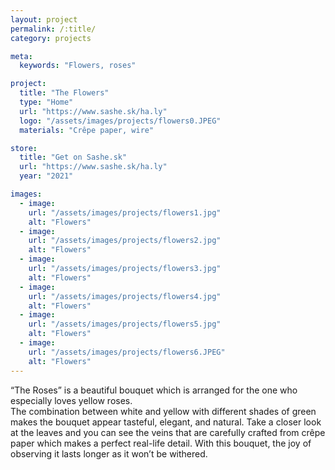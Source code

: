 ```yaml
---
layout: project
permalink: /:title/
category: projects

meta:
  keywords: "Flowers, roses"

project:
  title: "The Flowers"
  type: "Home"
  url: "https://www.sashe.sk/ha.ly"
  logo: "/assets/images/projects/flowers0.JPEG"
  materials: "Crêpe paper, wire"

store:
  title: "Get on Sashe.sk"
  url: "https://www.sashe.sk/ha.ly"
  year: "2021"

images:
  - image:
    url: "/assets/images/projects/flowers1.jpg"
    alt: "Flowers"
  - image:
    url: "/assets/images/projects/flowers2.jpg"
    alt: "Flowers"
  - image:
    url: "/assets/images/projects/flowers3.jpg"
    alt: "Flowers"
  - image:
    url: "/assets/images/projects/flowers4.jpg"
    alt: "Flowers"
  - image:
    url: "/assets/images/projects/flowers5.jpg"
    alt: "Flowers"
  - image:
    url: "/assets/images/projects/flowers6.JPEG"
    alt: "Flowers"
---
```

<p>
  “The Roses” is a beautiful bouquet which is arranged for the one who especially loves yellow roses.<br>
  The combination between white and yellow with different shades of green makes the bouquet appear tasteful, elegant, and natural. Take a closer look at the leaves and you can see the veins that are carefully crafted from crêpe paper which makes a perfect real-life detail. With this bouquet, the joy of observing it lasts longer as it won’t be withered.
</p>
